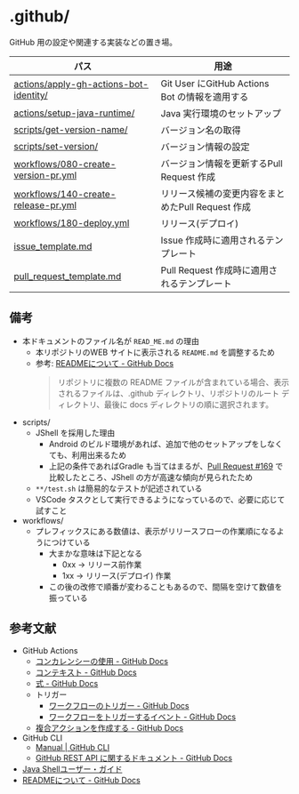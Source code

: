 # .github/
GitHub 用の設定や関連する実装などの置き場。

パス | 用途
--- | ---
[actions/apply-gh-actions-bot-identity/](./actions/apply-gh-actions-bot-identity/) | Git User にGitHub Actions Bot の情報を適用する
[actions/setup-java-runtime/](./actions/setup-java-runtime/) | Java 実行環境のセットアップ
[scripts/get-version-name/](./scripts/get-version-name/) | バージョン名の取得
[scripts/set-version/](./scripts/set-version/) | バージョン情報の設定
[workflows/080-create-version-pr.yml](./workflows/080-create-version-pr.yml) | バージョン情報を更新するPull Request 作成
[workflows/140-create-release-pr.yml](./workflows/140-create-release-pr.yml) | リリース候補の変更内容をまとめたPull Request 作成
[workflows/180-deploy.yml](./workflows/180-deploy.yml) | リリース(デプロイ)
[issue_template.md](./issue_template.md) | Issue 作成時に適用されるテンプレート
[pull_request_template.md](./pull_request_template.md) | Pull Request 作成時に適用されるテンプレート



## 備考
* 本ドキュメントのファイル名が `READ_ME.md` の理由
    * 本リポジトリのWEB サイトに表示される `README.md` を調整するため
    * 参考: [READMEについて - GitHub Docs]
        > リポジトリに複数の README ファイルが含まれている場合、表示されるファイルは、.github ディレクトリ、リポジトリのルート ディレクトリ、最後に docs ディレクトリの順に選択されます。
* scripts/
    * JShell を採用した理由
        * Android のビルド環境があれば、追加で他のセットアップをしなくても、利用出来るため
        * 上記の条件であればGradle も当てはまるが、[Pull Request #169](https://github.com/tshion/yumemi-inc_android-engineer-codecheck/pull/169) で比較したところ、JShell の方が高速な傾向が見られたため
    * `**/test.sh` は簡易的なテストが記述されている
    * VSCode タスクとして実行できるようになっているので、必要に応じて試すこと
* workflows/
    * プレフィックスにある数値は、表示がリリースフローの作業順になるようにつけている
        * 大まかな意味は下記となる
            * 0xx -> リリース前作業
            * 1xx -> リリース(デプロイ) 作業
        * この後の改修で順番が変わることもあるので、間隔を空けて数値を振っている



## 参考文献
* GitHub Actions
    * [コンカレンシーの使用 - GitHub Docs](https://docs.github.com/ja/actions/using-jobs/using-concurrency)
    * [コンテキスト - GitHub Docs](https://docs.github.com/ja/actions/learn-github-actions/contexts)
    * [式 - GitHub Docs](https://docs.github.com/ja/actions/learn-github-actions/expressions)
    * トリガー
        * [ワークフローのトリガー - GitHub Docs](https://docs.github.com/ja/actions/using-workflows/triggering-a-workflow)
        * [ワークフローをトリガーするイベント - GitHub Docs](https://docs.github.com/ja/actions/using-workflows/events-that-trigger-workflows)
    * [複合アクションを作成する - GitHub Docs](https://docs.github.com/ja/actions/creating-actions/creating-a-composite-action)
* GitHub CLI
    * [Manual | GitHub CLI](https://cli.github.com/manual/)
    * [GitHub REST API に関するドキュメント - GitHub Docs](https://docs.github.com/ja/rest?apiVersion=2022-11-28)
* [Java Shellユーザー・ガイド](https://docs.oracle.com/javase/jp/17/jshell/toc.htm)
* [READMEについて - GitHub Docs]



[READMEについて - GitHub Docs]: https://docs.github.com/ja/repositories/managing-your-repositorys-settings-and-features/customizing-your-repository/about-readmes
